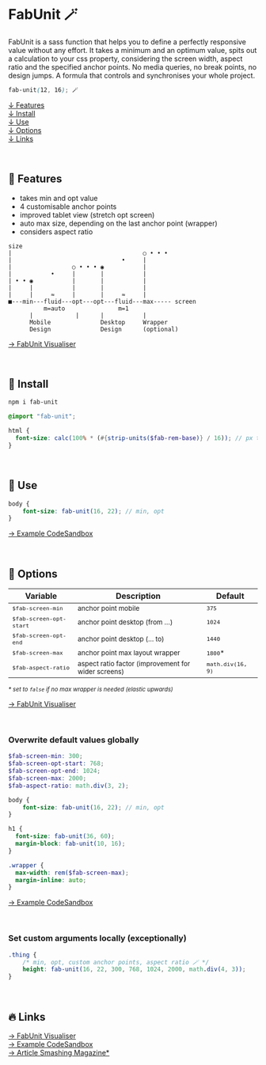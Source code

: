 # FabUnit 🪄

FabUnit is a sass function that helps you to define a perfectly responsive value without any effort. It takes a minimum and an optimum value, spits out a calculation to your css property, considering the screen width, aspect ratio and the specified anchor points. No media queries, no break points, no design jumps. A formula that controls and synchronises your whole project.

```scss
fab-unit(12, 16); 🪄
```
 

[↓ Features](#-features)   
[↓ Install](#-install)  
[↓ Use](#-use)  
[↓ Options](#-options)  
[↓ Links](#-links)  
 
&nbsp;

## 💚 Features

- takes min and opt value
- 4 customisable anchor points
- improved tablet view (stretch opt screen)
- auto max size, depending on the last anchor point (wrapper)
- considers aspect ratio


```
size
|                                     ○ • • •
|                               •     |
|                 ○ • • • ◉           |
|           •     |       |           |
| • • ◉           |       |           |
|     |           |       |           |
|     |     ≈     |       |     ≈     |
■---min---fluid---opt---opt---fluid---max----- screen
          m=auto               m=1
      |            |      |           |
      Mobile              Desktop     Wrapper
      Design              Design      (optional)
```
[→ FabUnit Visualiser](https://codepen.io/Faboolea/live/yLvGMqZ/ed43660a7931e55b2fb2ec35d18e7f8c) 

&nbsp;

## 📀 Install

```bash
npm i fab-unit
```

```scss
@import "fab-unit";

html {
  font-size: calc(100% * (#{strip-units($fab-rem-base)} / 16)); // px to rem
}
```
  
&nbsp;

## 🚀 Use 


```scss
body {
    font-size: fab-unit(16, 22); // min, opt
}
```
[→ Example CodeSandbox](https://codesandbox.io/s/fabunit-ow8wjr?file=/src/styles.scss)
  
&nbsp;

## 🍬 Options 
| Variable | Description | Default |
| -------- | ----------- | ------- |
| <sub>`$fab-screen-min`</sub> | <sub>anchor point mobile</sub>  | <sub>`375`</sub>
| <sub>`$fab-screen-opt-start`</sub> | <sub>anchor point desktop (from …)</sub> | <sub>`1024`</sub>
| <sub>`$fab-screen-opt-end`</sub> | <sub>anchor point desktop (… to)</sub> | <sub>`1440`</sub>
| <sub>`$fab-screen-max`</sub> | <sub>anchor point max layout wrapper</sub>  | <sub>`1800`*</sub>
| <sub>`$fab-aspect-ratio`</sub> | <sub>aspect ratio factor (improvement for wider screens)</sub> | <sub>`math.div(16, 9)`</sub>

*<sub>\* set to `false` if no max wrapper is needed (elastic upwards)</sub>*

[→ FabUnit Visualiser](https://codepen.io/Faboolea/live/yLvGMqZ/ed43660a7931e55b2fb2ec35d18e7f8c)  

&nbsp;

### Overwrite default values globally
```scss
$fab-screen-min: 300;
$fab-screen-opt-start: 768;
$fab-screen-opt-end: 1024;
$fab-screen-max: 2000;
$fab-aspect-ratio: math.div(3, 2);

body {
    font-size: fab-unit(16, 22); // min, opt
}

h1 {
  font-size: fab-unit(36, 60);
  margin-block: fab-unit(10, 16);
}

.wrapper {
  max-width: rem($fab-screen-max);
  margin-inline: auto;
}
```
[→ Example CodeSandbox](https://codesandbox.io/s/fabunit-ow8wjr?file=/src/styles.scss)
  
&nbsp;

### Set custom arguments locally (exceptionally)

```scss
.thing {
    /* min, opt, custom anchor points, aspect ratio 🪄 */
    height: fab-unit(16, 22, 300, 768, 1024, 2000, math.div(4, 3));
}
```
  
&nbsp;

## 🔥 Links
[→ FabUnit Visualiser](https://codepen.io/Faboolea/live/yLvGMqZ/ed43660a7931e55b2fb2ec35d18e7f8c)  
[→ Example CodeSandbox](https://codesandbox.io/s/fabunit-ow8wjr?file=/src/styles.scss)  
[→ Article Smashing Magazine*](#)